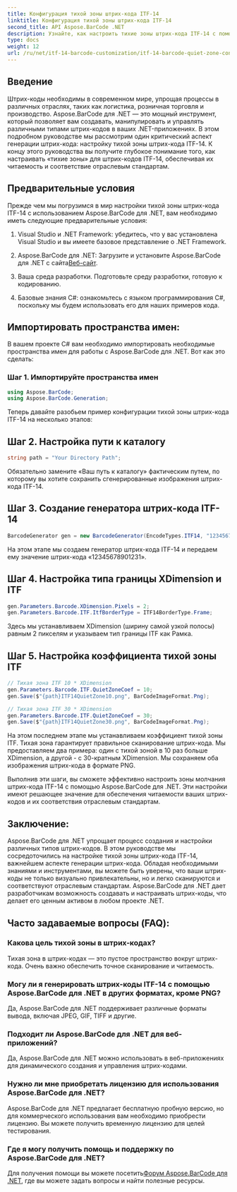 ```yaml
---
title: Конфигурация тихой зоны штрих-кода ITF-14
linktitle: Конфигурация тихой зоны штрих-кода ITF-14
second_title: API Aspose.BarCode .NET
description: Узнайте, как настроить тихие зоны штрих-кода ITF-14 с помощью Aspose.BarCode для .NET. Обеспечьте удобочитаемость и соответствие требованиям без особых усилий.
type: docs
weight: 12
url: /ru/net/itf-14-barcode-customization/itf-14-barcode-quiet-zone-configuration/
---
```


## Введение

Штрих-коды необходимы в современном мире, упрощая процессы в различных отраслях, таких как логистика, розничная торговля и производство. Aspose.BarCode для .NET — это мощный инструмент, который позволяет вам создавать, манипулировать и управлять различными типами штрих-кодов в ваших .NET-приложениях. В этом подробном руководстве мы рассмотрим один критический аспект генерации штрих-кода: настройку тихой зоны штрих-кода ITF-14. К концу этого руководства вы получите глубокое понимание того, как настраивать «тихие зоны» для штрих-кодов ITF-14, обеспечивая их читаемость и соответствие отраслевым стандартам.

## Предварительные условия

Прежде чем мы погрузимся в мир настройки тихой зоны штрих-кода ITF-14 с использованием Aspose.BarCode для .NET, вам необходимо иметь следующие предварительные условия:

1. Visual Studio и .NET Framework: убедитесь, что у вас установлена Visual Studio и вы имеете базовое представление о .NET Framework.

2.  Aspose.BarCode для .NET: Загрузите и установите Aspose.BarCode для .NET с сайта[Веб-сайт](https://releases.aspose.com/barcode/net/).

3. Ваша среда разработки. Подготовьте среду разработки, готовую к кодированию.

4. Базовые знания C#: ознакомьтесь с языком программирования C#, поскольку мы будем использовать его для наших примеров кода.

## Импортировать пространства имен:

В вашем проекте C# вам необходимо импортировать необходимые пространства имен для работы с Aspose.BarCode для .NET. Вот как это сделать:

### Шаг 1. Импортируйте пространства имен

```csharp
using Aspose.BarCode;
using Aspose.BarCode.Generation;
```

Теперь давайте разобьем пример конфигурации тихой зоны штрих-кода ITF-14 на несколько этапов:

## Шаг 2. Настройка пути к каталогу

```csharp
string path = "Your Directory Path";
```

Обязательно замените «Ваш путь к каталогу» фактическим путем, по которому вы хотите сохранить сгенерированные изображения штрих-кода ITF-14.

## Шаг 3. Создание генератора штрих-кода ITF-14

```csharp
BarcodeGenerator gen = new BarcodeGenerator(EncodeTypes.ITF14, "12345678901231");
```

На этом этапе мы создаем генератор штрих-кода ITF-14 и передаем ему значение штрих-кода «12345678901231».

## Шаг 4. Настройка типа границы XDimension и ITF

```csharp
gen.Parameters.Barcode.XDimension.Pixels = 2;
gen.Parameters.Barcode.ITF.ItfBorderType = ITF14BorderType.Frame;
```

Здесь мы устанавливаем XDimension (ширину самой узкой полосы) равным 2 пикселям и указываем тип границы ITF как Рамка.

## Шаг 5. Настройка коэффициента тихой зоны ITF

```csharp
// Тихая зона ITF 10 * XDimension
gen.Parameters.Barcode.ITF.QuietZoneCoef = 10;
gen.Save($"{path}ITF14QuietZone10.png", BarCodeImageFormat.Png);

// Тихая зона ITF 30 * XDimension
gen.Parameters.Barcode.ITF.QuietZoneCoef = 30;
gen.Save($"{path}ITF14QuietZone30.png", BarCodeImageFormat.Png);
```

На этом последнем этапе мы устанавливаем коэффициент тихой зоны ITF. Тихая зона гарантирует правильное сканирование штрих-кода. Мы предоставляем два примера: один с тихой зоной в 10 раз больше XDimension, а другой - с 30-кратным XDimension. Мы сохраняем оба изображения штрих-кода в формате PNG.

Выполнив эти шаги, вы сможете эффективно настроить зоны молчания штрих-кода ITF-14 с помощью Aspose.BarCode для .NET. Эти настройки имеют решающее значение для обеспечения читаемости ваших штрих-кодов и их соответствия отраслевым стандартам.

## Заключение:

Aspose.BarCode для .NET упрощает процесс создания и настройки различных типов штрих-кодов. В этом руководстве мы сосредоточились на настройке тихой зоны штрих-кода ITF-14, важнейшем аспекте генерации штрих-кода. Обладая необходимыми знаниями и инструментами, вы можете быть уверены, что ваши штрих-коды не только визуально привлекательны, но и легко сканируются и соответствуют отраслевым стандартам. Aspose.BarCode для .NET дает разработчикам возможность создавать и настраивать штрих-коды, что делает его ценным активом в любом проекте .NET.

## Часто задаваемые вопросы (FAQ):

### Какова цель тихой зоны в штрих-кодах?
Тихая зона в штрих-кодах — это пустое пространство вокруг штрих-кода. Очень важно обеспечить точное сканирование и читаемость.

### Могу ли я генерировать штрих-коды ITF-14 с помощью Aspose.BarCode для .NET в других форматах, кроме PNG?
Да, Aspose.BarCode для .NET поддерживает различные форматы вывода, включая JPEG, GIF, TIFF и другие.

### Подходит ли Aspose.BarCode для .NET для веб-приложений?
Да, Aspose.BarCode для .NET можно использовать в веб-приложениях для динамического создания и управления штрих-кодами.

### Нужно ли мне приобретать лицензию для использования Aspose.BarCode для .NET?
Aspose.BarCode для .NET предлагает бесплатную пробную версию, но для коммерческого использования вам необходимо приобрести лицензию. Вы можете получить временную лицензию для целей тестирования.

### Где я могу получить помощь и поддержку по Aspose.BarCode для .NET?
 Для получения помощи вы можете посетить[Форум Aspose.BarCode для .NET](https://forum.aspose.com/c/barcode/13), где вы можете задать вопросы и найти полезные ресурсы.

